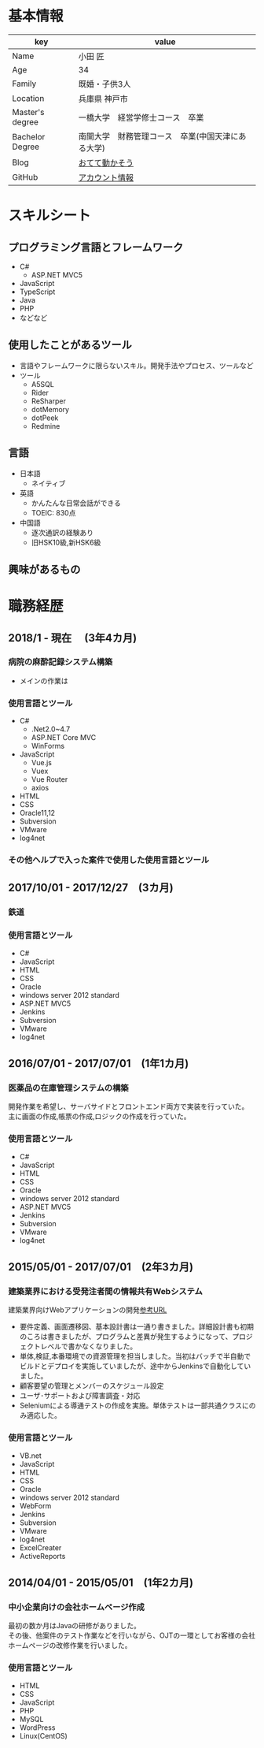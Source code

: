 # 基本情報

|key|value|
|---|-----|
|Name|小田 匠|
|Age|34|
|Family|既婚・子供3人|
|Location|兵庫県 神戸市|
|Master's degree|一橋大学　経営学修士コース　卒業|
|Bachelor Degree|南開大学　財務管理コース　卒業(中国天津にある大学)|
|Blog|[おてて動かそう](https://takumi-oda.com/blog/)|
|GitHub|[アカウント情報](https://github.com/xiaotiantakumi)|
# スキルシート
## プログラミング言語とフレームワーク
- C#
    - ASP.NET MVC5
- JavaScript
- TypeScript
- Java
- PHP
- などなど


## 使用したことがあるツール

- 言語やフレームワークに限らないスキル。開発手法やプロセス、ツールなど
- ツール
    - A5SQL
    - Rider
    - ReSharper
    - dotMemory
    - dotPeek
    - Redmine

## 言語
- 日本語
  - ネイティブ
- 英語
  - かんたんな日常会話ができる
  - TOEIC: 830点
- 中国語
  - 逐次通訳の経験あり
  - 旧HSK10級,新HSK6級

## 興味があるもの

# 職務経歴

## 2018/1 - 現在 　(3年4カ月)
### 病院の麻酔記録システム構築
- メインの作業は
### 使用言語とツール
- C#
    - .Net2.0~4.7
    - ASP.NET Core MVC
    - WinForms
- JavaScript
    - Vue.js
    - Vuex
    - Vue Router
    - axios
- HTML
- CSS
- Oracle11,12
- Subversion
- VMware
- log4net

### その他ヘルプで入った案件で使用した使用言語とツール


## 2017/10/01 - 2017/12/27　(3カ月)
### 鉄道

### 使用言語とツール
- C#
- JavaScript
- HTML
- CSS
- Oracle
- windows server 2012 standard
- ASP.NET MVC5
- Jenkins
- Subversion
- VMware
- log4net
## 2016/07/01 - 2017/07/01　(1年1カ月)
### 医薬品の在庫管理システムの構築  
開発作業を希望し、サーバサイドとフロントエンド両方で実装を行っていた。  
主に画面の作成,帳票の作成,ロジックの作成を行っていた。

### 使用言語とツール
- C#
- JavaScript
- HTML
- CSS
- Oracle
- windows server 2012 standard
- ASP.NET MVC5
- Jenkins
- Subversion
- VMware
- log4net

## 2015/05/01 - 2017/07/01　(2年3カ月)
### 建築業界における受発注者間の情報共有Webシステム 
建築業界向けWebアプリケーションの開発[参考URL](https://github.com/xiaotiantakumi)  
- 要件定義、画面遷移図、基本設計書は一通り書きました。詳細設計書も初期のころは書きましたが、プログラムと差異が発生するようになって、プロジェクトレベルで書かなくなりました。  
- 単体,検証,本番環境での資源管理を担当しました。当初はバッチで半自動でビルドとデプロイを実施していましたが、途中からJenkinsで自動化していました。
- 顧客要望の管理とメンバーのスケジュール設定
- ユーザ･サポートおよび障害調査・対応
- Seleniumによる導通テストの作成を実施。単体テストは一部共通クラスにのみ適応した。
### 使用言語とツール
- VB.net
- JavaScript
- HTML
- CSS
- Oracle
- windows server 2012 standard
- WebForm
- Jenkins
- Subversion
- VMware
- log4net
- ExcelCreater
- ActiveReports

## 2014/04/01 - 2015/05/01　(1年2カ月)
### 中小企業向けの会社ホームページ作成 
最初の数か月はJavaの研修がありました。  
その後、他案件のテスト作業などを行いながら、OJTの一環としてお客様の会社ホームページの改修作業を行いました。
### 使用言語とツール
- HTML
- CSS
- JavaScript
- PHP
- MySQL
- WordPress
- Linux(CentOS)
